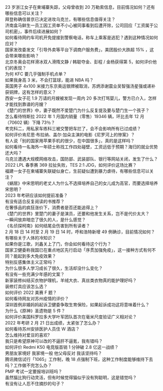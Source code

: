 23 岁浙江女子在柬埔寨失踪，父母曾收到 20 万勒索信息，目前情况如何？还有哪些信息可以关注？  
拜登称确信普京已决定进攻乌克兰，有哪些信息值得关注？  
济南盒马鲜生一员工因工资单不小心被同事看到后遭开除，公司回应「工资属于公司机密」，事件后续进展如何？  
如何看待网约车司机开免提接到警察电话，称车上乘客是逃犯？遇到这种情况如何应对？  
国家发改委发文「引导外卖等平台下调商户服务费」，美团股价大跌超  15% ，这会带来哪些影响？  
北京冬奥会花样滑冰双人滑隋文静 / 韩聪夺金、彭程 / 金杨获得第 5，如何评价他们的表现？  
为何 KFC 要几乎强制手机点单？  
如果我身高 3 米，不会打篮球，能进 NBA 吗？  
英国男子 4x100 米接力东京奥运银牌被取消，苏炳添谢震业吴智强汤星强或递补获铜牌，这有怎样的意义？  
西安一女子花 1.9 万请的月嫂被发现一周内 20 多次打骂婴儿，警方已介入，怎样才能找到靠谱的月嫂？  
《楚门的世界》中，妻子既然不爱楚门为什么反复提及要与楚门生一个孩子？  
怎么看待特斯拉 2022 年 1 月国内销量（零售）19346 辆，环比去年 12 月（70602 辆）下降 73％？  
考完科二，用私家车练科三被交警把车拦了，会不会影响所有已过成绩？  
如何评价肯尼思·布拉纳、盖尔·加朵主演的电影《尼罗河上的惨案》？  
有人说「别的国家用苹果手机的很少，在中国很多」，真的是这样吗？  
如何看待一名海外一年硕士称找工作四处碰壁，工资远低于预期？海归的就业优势还大吗？  
乌克兰遭遇大规模网络攻击，国防部、武装部队、银行等网站关闭，发生了什么？  
2022 LPL 春季赛 369 拉扯失败，TES 2:1 JDG，如何评价这场比赛？  
福建一女子在柬埔寨失联疑似身亡，生前疑似遭到暴力虐待，有哪些信息可以关注？  
《蜗居》中宋思明的老丈人为什么不选择培养自己的女儿成为高官，而要选择培养宋思明？  
2023 年考研应该如何提前准备？  
有没有适合反复阅读的书推荐？  
在奢侈品的疯狂涨价下，消费者是否还能追得上？  
《楚门的世界》里楚门的妻子是演员，还要和他发生关系，岂不是代价太大？  
一瞬间放弃暗恋了很久的人，是什么感觉？  
《名侦探柯南》如何结尾会伤害到所有读者？  
2 月 18 日 14 时至 2 月 19 日 14 时，呼和浩特新增 49 例确诊，目前情况如何？  
有哪些关于人体的冷知识？  
如果你是江歌，刘鑫关上了门，你会如何看待这个行为？  
国家卫健委称我国已在重点地区先行启动「序贯加强免疫」，这一接种方式有何不同？能起到多大免疫效果？  
特别反感集体主义正常吗？  
为什么很多人学习成长了很久，生活却没什么变化？  
有没有一些充满少年感的文案？  
新家装修纠结买衣物护理机，羊绒大衣、真丝类衣物真的能护理好吗？  
装修灯具应该怎么选？  
如何评价 2022 美赛 F 题？  
如何看待网友对苏州疫情的评价？  
深圳首例非婚妈妈起诉卫健委争取生育保险，如果起诉成功这将意味着什么？  
为什么《原神》圣遗物是 5 件？  
如何评价美国科罗拉多大学叶军团队首次在毫米尺度验证广义相对论？  
2022 年考研 2 月 21 日出成绩，太紧张了怎么办？  
如何看待苏州安排医护人员住 W 酒店？  
怎么维持对爱豆的喜欢?  
我只是希望原神可以改的不逼肝不逼氪，我有错吗？  
如何评价 Redmi K50 电竞版首销 1 分钟破 2.8 亿这一战绩？  
男朋友家境好 我家境一般 他父母反对 我该坚持吗？  
腾讯微信试行「1065」工作制，晚 18 点强制下班，这种工作制度能够维持下去吗？工作做不完怎么办？  
PMP 考试一定要报培训班吗？  
虽然猫比狗行动灵活，但有时候觉得猫似乎没有狗聪明，这是错觉吗？  
有没有让人忍不住摘抄的句子？  
